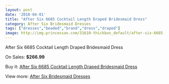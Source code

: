 ```yaml
---
layout: post
date: '2018-04-01'
title: "After Six 6685 Cocktail Length Draped Bridesmaid Dress"
category: After Six Bridesmaid Dresses
tags: ["dresses","beaded","brand","dress","draped"]
image: http://img.princessan.com/31610-thickbox_default/after-six-6685-cocktail-length-draped-bridesmaid-dress.jpg
---
```

After Six 6685 Cocktail Length Draped Bridesmaid Dress

On Sales: **$266.99**
<a href="https://www.princessan.com/en/14334-after-six-6685-cocktail-length-draped-bridesmaid-dress.html"><amp-img layout="responsive" width="600" height="600" src="//img.princessan.com/31610-thickbox_default/after-six-6685-cocktail-length-draped-bridesmaid-dress.jpg" alt="After Six 6685 Cocktail Length Draped Bridesmaid Dress 0" /></a>
<a href="https://www.princessan.com/en/14334-after-six-6685-cocktail-length-draped-bridesmaid-dress.html"><amp-img layout="responsive" width="600" height="600" src="//img.princessan.com/31611-thickbox_default/after-six-6685-cocktail-length-draped-bridesmaid-dress.jpg" alt="After Six 6685 Cocktail Length Draped Bridesmaid Dress 1" /></a>

Buy it: [After Six 6685 Cocktail Length Draped Bridesmaid Dress](https://www.princessan.com/en/14334-after-six-6685-cocktail-length-draped-bridesmaid-dress.html "After Six 6685 Cocktail Length Draped Bridesmaid Dress")

View more: [After Six Bridesmaid Dresses](https://www.princessan.com/en/105- "After Six Bridesmaid Dresses")